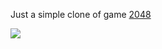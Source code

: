Just a simple clone of game [2048](http://gabrielecirulli.github.io/2048/)


![](http://i.imgur.com/HoEwI7R.png)

